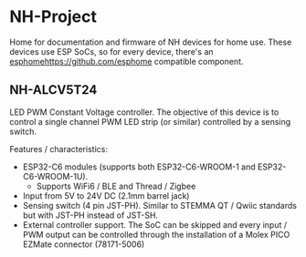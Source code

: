 # NH-Project
Home for documentation and firmware of NH devices for home use. These devices use ESP SoCs, so for every device, there's an [esphome](https://github.com/esphome)https://github.com/esphome compatible component.

## NH-ALCV5T24
LED PWM Constant Voltage controller. The objective of this device is to control a single channel PWM LED strip (or similar) controlled by a sensing switch.

Features / characteristics:
- ESP32-C6 modules (supports both ESP32-C6-WROOM-1 and ESP32-C6-WROOM-1U).
  - Supports WiFi6 / BLE and Thread / Zigbee
- Input from 5V to 24V DC (2.1mm barrel jack)
- Sensing switch (4 pin JST-PH). Similar to STEMMA QT / Qwiic standards but with JST-PH instead of JST-SH.
- External controller support. The SoC can be skipped and every input / PWM output can be controlled through the installation of a Molex PICO EZMate connector (78171-5006)
